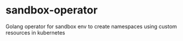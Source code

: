 # sandbox-operator
Golang operator for sandbox env to create namespaces using custom resources in kubernetes

